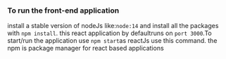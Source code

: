 ### To run the front-end application 
install a stable version of nodeJs like:`node:14` and install all the packages with `npm install`. this react application by defaultruns on `port 3000`.To start/run the application use `npm start`as reactJs use this command. the npm is package manager for react based applications


